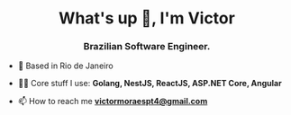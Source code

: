 <h1 align="center">What's up 👋, I'm Victor</h1>
<h3 align="center">Brazilian Software Engineer.</h3>

- 🔭 Based in Rio de Janeiro

- 👨‍💻 Core stuff I use:  **Golang, NestJS, ReactJS, ASP.NET Core, Angular**

- 📫 How to reach me **victormoraespt4@gmail.com**
